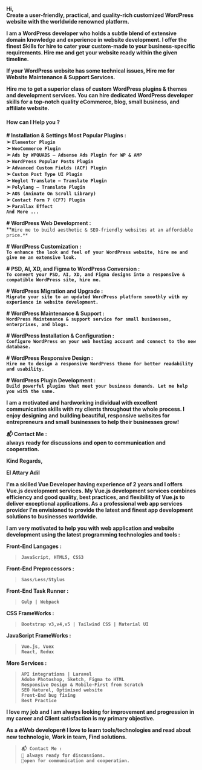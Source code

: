 **Hi,**<br/>
**Create a user-friendly, practical, and quality-rich customized WordPress website with the worldwide renowned platform.**<br/>

**I am a WordPress developer who holds a subtle blend of extensive domain knowledge and experience in website development. I offer the finest Skills for hire to cater your custom-made to your business-specific requirements. Hire me and get your website ready within the given timeline.**<br/>

**If your WordPress website has some technical issues, Hire me for Website Maintenance & Support Services.**<br/>

**Hire me to get a superior class of custom WordPress plugins & themes and development services. You can hire dedicated WordPress developer skills for a top-notch quality eCommerce, blog, small business, and affiliate website.**<br/>

#### **How can I Help you ?**<br/>

**# Installation & Settings Most Popular Plugins :<br/>
➢ `Elementor Plugin`<br/>
➢ `WooCommerce Plugin`<br/>
➢ `Ads by WPQUADS – Adsense Ads Plugin for WP & AMP`<br/>
➢ `WordPress Popular Posts Plugin`<br/>
➢ `Advanced Custom Fields (ACF) Plugin`<br/>
➢ `Custom Post Type UI Plugin`<br/>
➢ `Weglot Translate – Translate Plugin`<br/>
➢ `Polylang – Translate Plugin`<br/>
➢ `AOS (Animate On Scroll Library)`<br/>
➢ `Contact Form 7 (CF7) Plugin`<br/>
➢ `Parallax Effect`<br/>
`And More ...`**<br/>

**#  WordPress Web Development :**<br/>
**`Hire me to build aesthetic & SEO-friendly websites at an affordable price.**`<br/>

**# WordPress Customization :**<br/>
**`To enhance the look and feel of your WordPress website, hire me and give me an extensive look.`**<br/>

**# PSD, AI, XD, and Figma to WordPress Conversion :**<br/>
**`To convert your PSD, AI, XD, and Figma designs into a responsive & compatible WordPress site, hire me.`**<br/>

**# WordPress Migration and Upgrade :**<br/>
**`Migrate your site to an updated WordPress platform smoothly with my experience in website development.`**<br/>

**# WordPress Maintenance & Support :**<br/>
**`WordPress Maintenance & support service for small businesses, enterprises, and blogs.`**<br/>

**# WordPress Installation & Configuration :**<br/>
**`Configure WordPress on your web hosting account and connect to the new database.`**<br/>

**# WordPress Responsive Design :**<br/>
**`Hire me to design a responsive WordPress theme for better readability and usability.`**<br/>

**# WordPress Plugin Development :**<br/>
**`Build powerful plugins that meet your business demands. Let me help you with the same.`**<br/>

**I am a motivated and hardworking individual with excellent communication skills with my clients throughout the whole process. I enjoy designing and building beautiful, responsive websites for entrepreneurs and small businesses to help their businesses grow!**<br/>

**📬 Contact Me :**<br/>
**always ready for discussions and open to communication and cooperation.**<br/>

**Kind Regards,**<br/>

**El Attary Adil**<br/>

**I'm a skilled Vue Developer having experience of 2 years and I offers Vue.js development services.**
**My Vue.js development services combines efficiency and good quality, best practices, and flexibility of Vue.js to deliver exceptional applications. As a professional web app services provider I'm envisioned to provide the latest and finest app development solutions to businesses worldwide.**

**I am very motivated to help you with web application and website development using the latest programming technologies and tools :**

**Front-End Langages :**<br/>
> **`JavaScript, HTML5, CSS3`**<br/>

**Front-End  Preprocessors :**<br/>
> **`Sass/Less/Stylus`**<br/>

**Front-End  Task Runner :**<br/>
> **`Gulp | Webpack`**<br/>

**CSS FrameWorks :**<br/>
> **`Bootstrap v3,v4,v5 | Tailwind CSS | Material UI`**<br/>

**JavaScript  FrameWorks :**<br/>
> **`Vue.js, Vuex`**<br/>
> **`React, Redux`**<br/>

**More Services :**<br/>
> **`API integrations | Laravel`**<br/>
> **`Adobe Photoshop, Sketch, Figma to HTML`**<br/>
> **`Responsive Design & Mobile-First from Scratch`**<br/>
> **`SEO Naturel, Optimised website`**<br/>
> **`Front-End bug fixing`**<br/>
> **`Best Practice`**<br/>

**I love my job and I am always looking for improvement and progression in my career and Client satisfaction is my primary objective.**

**As a 🔥Web developer🔥 I love to learn tools/technologies and read about new technologie, Work in team, Find solutions.**

> **`📬 Contact Me :`**<br/>
> **`🔸 always ready for discussions.`**<br/>
> **`🔸open for communication and cooperation.`**<br/>
